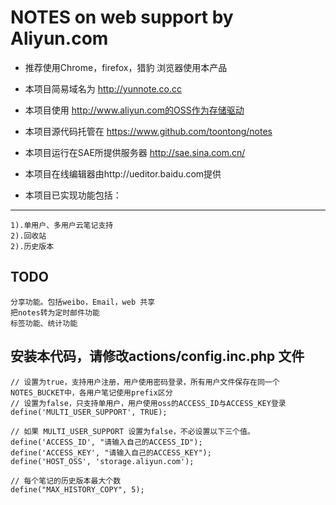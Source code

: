 NOTES on web support by Aliyun.com
==============

* 推荐使用Chrome，firefox，猎豹 浏览器使用本产品
* 本项目简易域名为 http://yunnote.co.cc
* 本项目使用 http://www.aliyun.com的OSS作为存储驱动
* 本项目源代码托管在 https://www.github.com/toontong/notes
* 本项目运行在SAE所提供服务器 http://sae.sina.com.cn/
* 本项目在线编辑器由http://ueditor.baidu.com提供


* 本项目已实现功能包括：
-------
    1).单用户、多用户云笔记支持
    2).回收站
    2).历史版本


TODO
-------
    分享功能。包括weibo，Email，web 共享
    把notes转为定时邮件功能
    标签功能、统计功能


安装本代码，请修改actions/config.inc.php 文件
-------
    // 设置为true，支持用户注册，用户使用密码登录，所有用户文件保存在同一个NOTES_BUCKET中，各用户笔记使用prefix区分
    // 设置为false，只支持单用户，用户使用oss的ACCESS_ID与ACCESS_KEY登录
    define('MULTI_USER_SUPPORT', TRUE);

    // 如果 MULTI_USER_SUPPORT 设置为false，不必设置以下三个值。
    define('ACCESS_ID', "请输入自己的ACCESS_ID");
    define('ACCESS_KEY', "请输入自己的ACCESS_KEY");
    define('HOST_OSS', 'storage.aliyun.com');

    // 每个笔记的历史版本最大个数
    define("MAX_HISTORY_COPY", 5);
    